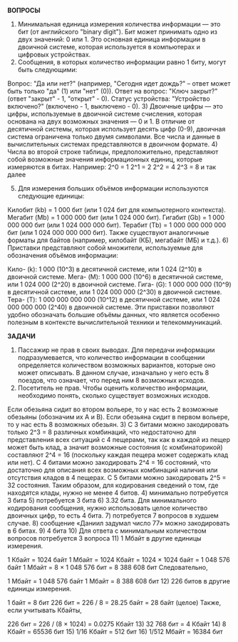**ВОПРОСЫ**

1) Минимальная единица измерения количества информации — это бит (от английского "binary digit"). Бит может принимать одно из двух значений: 0 или 1. Это основная единица информации в двоичной системе, которая используется в компьютерах и цифровых устройствах.
2) Сообщения, в которых количество информации равно 1 биту, могут быть следующими:

Вопрос: "Да или нет?" (например, "Сегодня идет дождь?" – ответ может быть только "да" (1) или "нет" (0)).
Ответ на вопрос: "Ключ закрыт?" (ответ "закрыт" - 1, "открыт" - 0).
Статус устройства: "Устройство включено?" (включено - 1, выключено - 0).
3) Двоичные цифры — это цифры, используемые в двоичной системе счисления, которая основана на двух возможных значения — 0 и 1. В отличие от десятичной системы, которая использует десять цифр (0-9), двоичная система ограничена только двумя символами. Все числа и данные в вычислительных системах представляются в двоичном формате.
4) Числа во второй строке таблицы, предположительно, представляют собой возможные значения информационных единиц, которые измеряются в битах. Например:
2^0 = 1
2^1 = 2
2^2 = 4
2^3 = 8
и так далее

5) Для измерения больших объёмов информации используются следующие единицы:

Килобит (kb) = 1 000 бит (или 1 024 бит для компьютерного контекста).
Мегабит (Mb) = 1 000 000 бит (или 1 024 000 бит).
Гигабит (Gb) = 1 000 000 000 бит (или 1 024 000 000 бит).
Терабит (Tb) = 1 000 000 000 000 бит (или 1 024 000 000 000 бит).
Также существуют аналогичные форматы для байтов (например, килобайт (КБ), мегабайт (МБ) и т.д.).
6) Приставки представляют собой множители, используемые для обозначения объёмов информации:

Кило- (k): 1 000 (10^3) в десятичной системе, или 1 024 (2^10) в двоичной системе.
Мега- (M): 1 000 000 (10^6) в десятичной системе, или 1 024 000 (2^20) в двоичной системе.
Гига- (G): 1 000 000 000 (10^9) в десятичной системе, или 1 024 000 000 (2^30) в двоичной системе.
Тера- (T): 1 000 000 000 000 (10^12) в десятичной системе, или 1 024 000 000 000 (2^40) в двоичной системе.
Эти приставки позволяют удобно обозначать большие объёмы данных, что является особенно полезным в контексте вычислительной техники и телекоммуникаций.

**ЗАДАЧИ**

1) Пассажир не прав в своих выводах. Для передачи информации подразумевается, что количество информации в сообщении определяется количеством возможных вариантов, которые оно может описывать. В данном случае, изначально у него есть 8 поездов, что означает, что перед ним 8 возможных исходов.
2) Посетитель не прав. Чтобы оценить количество информации, необходимо понять, сколько существует возможных исходов.

Если обезьяна сидит во втором вольере, то у нас есть 2 возможные обезьяны (обозначим их A и B).
Если обезьяна сидит в первом вольере, то у нас есть 8 возможных обезьян.
3) С 3 битами можно закодировать только 2^3 = 8 различных комбинаций, что недостаточно для представления всех ситуаций с 4 пещерами, так как в каждой из пещер может быть клад, а значит возможные состояния (с комбинаторикой) составляют 2^4 = 16 (поскольку каждая пещера может содержать клад или нет). С 4 битами можно закодировать 2^4 = 16 состояний, что достаточно для описания всех возможных комбинаций наличия или отсутствия кладов в 4 пещерах. С 5 битами можно закодировать 2^5 = 32 состояния.
Таким образом, для кодирования сведений о том, где находятся клады, нужно не менее 4 битов.
4) минимально потребуется 3 бита
5) потребуется 3 бита
6) 3.32 бита. Для минимального кодирования сообщения, нужно использовать целое количество двоичных цифр, то есть 4 бита.
7) потребуется 7 вопросов в худшем случае.
8) сообщение «Даниил задумал число 77» можно закодировать в 6 битах.
9) 4 бита
10) Для ответа с минимальным количеством вопросов потребуется 3 вопроса
11) 1 Мбайт в другие единицы измерения.

1 Кбайт = 1024 байт
1 Мбайт = 1024 Кбайт = 1024 × 1024 байт = 1 048 576 байт
1 Мбайт = 8 × 1 048 576 бит = 8 388 608 бит
Следовательно,

1 Мбайт = 1 048 576 байт
1 Мбайт = 8 388 608 бит
12) 226 битов в другие единицы измерения.

1 байт = 8 бит
226 бит = 226 / 8 = 28.25 байт = 28 байт (целое)
Также, если учитывать Кбайты,

226 бит = 226 / (8 × 1024) = 0.0275 Кбайт
13) 32 768 бит = 4 Кбайт
14) 8 Кбайт = 65536 бит
15) 1/16 Кбайт = 512 бит
16) 1/512 Мбайт = 16384 бит 